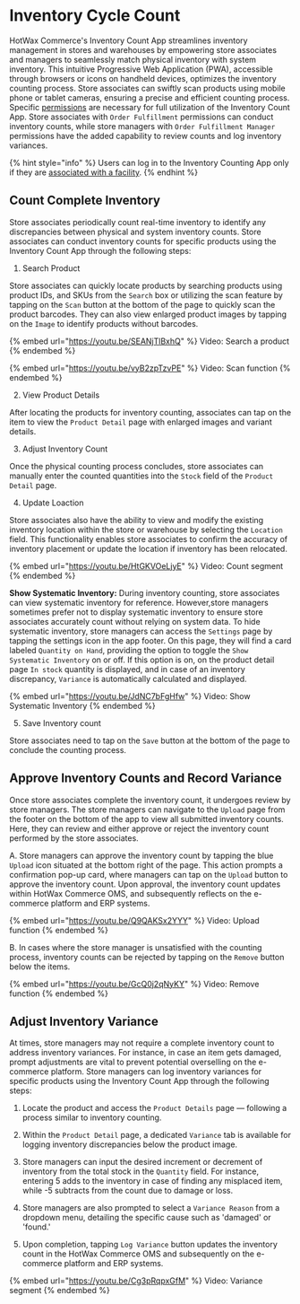 # Inventory Cycle Count

HotWax Commerce's Inventory Count App streamlines inventory management in stores and warehouses by empowering store associates and managers to seamlessly match physical inventory with system inventory. This intuitive Progressive Web Application (PWA), accessible through browsers or icons on handheld devices, optimizes the inventory counting process. Store associates can swiftly scan products using mobile phone or tablet cameras, ensuring a precise and efficient counting process. Specific [permissions](../users/manageUser.md) are necessary for full utilization of the Inventory Count App. Store associates with `Order Fulfillment` permissions can conduct inventory counts, while store managers with `Order Fulfillment Manager` permissions have the added capability to review counts and log inventory variances.

{% hint style="info" %}
Users can log in to the Inventory Counting App only if they are [associated with a facility](../users/manageUser.md#add-facilities).
{% endhint %}

## Count Complete Inventory

Store associates periodically count real-time inventory to identify any discrepancies between physical and system inventory counts. Store associates can conduct inventory counts for specific products using the Inventory Count App through the following steps:

1. Search Product

Store associates can quickly locate products by searching products using product IDs, and SKUs from the `Search` box or utilizing the scan feature by tapping on the `Scan` button at the bottom of the page to quickly scan the product barcodes. They can also view enlarged product images by tapping on the `Image` to identify products without barcodes.

{% embed url="https://youtu.be/SEANjTlBxhQ" %}
Video: Search a product
{% endembed %}

{% embed url="https://youtu.be/vyB2zpTzvPE" %}
Video: Scan function
{% endembed %}

2. View Product Details

After locating the products for inventory counting, associates can tap on the item to view the `Product Detail` page with enlarged images and variant details.

3. Adjust Inventory Count

Once the physical counting process concludes, store associates can manually enter the counted quantities into the `Stock` field of the `Product Detail` page.

4. Update Loaction

Store associates also have the ability to view and modify the existing inventory location within the store or warehouse by selecting the `Location` field. This functionality enables store associates to confirm the accuracy of inventory placement or update the location if inventory has been relocated.

{% embed url="https://youtu.be/HtGKVOeLjyE" %}
Video: Count segment
{% endembed %}

**Show Systematic Inventory:** During inventory counting, store associates can view systematic inventory for reference. However,store managers sometimes prefer not to display systematic inventory to ensure store associates accurately count without relying on system data. To hide systematic inventory, store managers can access the `Settings` page by tapping the settings icon in the app footer. On this page, they will find a card labeled `Quantity on Hand`, providing the option to toggle the `Show Systematic Inventory` on or off. If this option is on, on the product detail page `In stock` quantity is displayed, and in case of an inventory discrepancy, `Variance` is automatically calculated and displayed.

{% embed url="https://youtu.be/JdNC7bFgHfw" %}
Video: Show Systematic Inventory
{% endembed %}

5. Save Inventory count

Store associates need to tap on the `Save` button at the bottom of the page to conclude the counting process.

## Approve Inventory Counts and Record Variance

Once store associates complete the inventory count, it undergoes review by store managers. The store managers can navigate to the `Upload` page from the footer on the bottom of the app to view all submitted inventory counts. Here, they can review and either approve or reject the inventory count performed by the store associates.

A. Store managers can approve the inventory count by tapping the blue `Upload` icon situated at the bottom right of the page. This action prompts a confirmation pop-up card, where managers can tap on the `Upload` button to approve the inventory count. Upon approval, the inventory count updates within HotWax Commerce OMS, and subsequently reflects on the e-commerce platform and ERP systems.

{% embed url="https://youtu.be/Q9QAKSx2YYY" %}
Video: Upload function
{% endembed %}

B. In cases where the store manager is unsatisfied with the counting process, inventory counts can be rejected by tapping on the `Remove` button below the items.

{% embed url="https://youtu.be/GcQ0j2qNyKY" %}
Video: Remove function
{% endembed %}

## Adjust Inventory Variance

At times, store managers may not require a complete inventory count to address inventory variances. For instance, in case an item gets damaged, prompt adjustments are vital to prevent potential overselling on the e-commerce platform. Store managers can log inventory variances for specific products using the Inventory Count App through the following steps:

1. Locate the product and access the `Product Details` page — following a process similar to inventory counting.

2. Within the `Product Detail` page, a dedicated `Variance` tab is available for logging inventory discrepancies below the product image.

3. Store managers can input the desired increment or decrement of inventory from the total stock in the `Quantity` field. For instance, entering 5 adds to the inventory in case of finding any misplaced item, while -5 subtracts from the count due to damage or loss.

4. Store managers are also prompted to select a `Variance Reason` from a dropdown menu, detailing the specific cause such as 'damaged' or 'found.'

5. Upon completion, tapping `Log Variance` button updates the inventory count in the HotWax Commerce OMS and subsequently on the e-commerce platform and ERP systems.

{% embed url="https://youtu.be/Cg3pRqpxGfM" %}
Video: Variance segment
{% endembed %}
